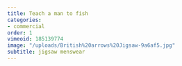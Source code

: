 ```yaml
---
title: Teach a man to fish
categories:
- commercial
order: 1
vimeoid: 185139774
image: "/uploads/British%20arrows%20Jigsaw-9a6af5.jpg"
subtitle: jigsaw menswear
---
```


